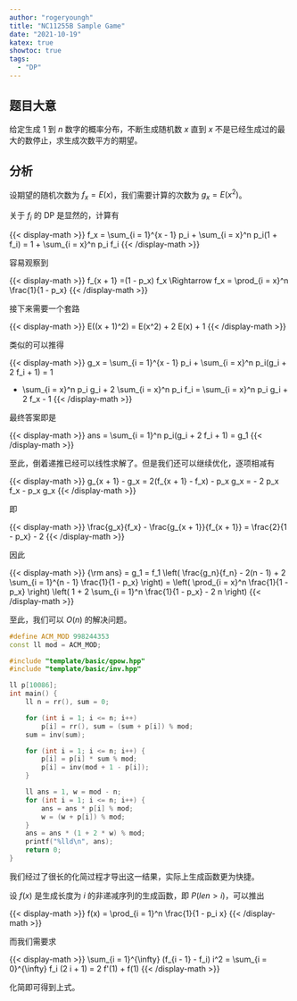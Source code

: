 ```yaml
---
author: "rogeryoungh"
title: "NC11255B Sample Game"
date: "2021-10-19"
katex: true
showtoc: true
tags: 
  - "DP"
---
```


## 题目大意

给定生成 $1$ 到 $n$ 数字的概率分布，不断生成随机数 $x$ 直到 $x$ 不是已经生成过的最大的数停止，求生成次数平方的期望。

## 分析


设期望的随机次数为 $f_x = E(x)$，我们需要计算的次数为
$g_x = E(x^2)$。

关于 $f_i$ 的 DP 是显然的，计算有

{{< display-math >}}
f_x = \sum_{i = 1}^{x - 1} p_i + \sum_{i = x}^n p_i(1 + f_i)
= 1 + \sum_{i = x}^n p_i f_i
{{< /display-math >}}

容易观察到

{{< display-math >}}
f_{x + 1} =(1 - p_x) f_x \Rightarrow f_x = \prod_{i = x}^n \frac{1}{1 - p_x}
{{< /display-math >}}

接下来需要一个套路

{{< display-math >}}
E((x + 1)^2) = E(x^2) + 2 E(x) + 1
{{< /display-math >}}

类似的可以推得

{{< display-math >}}
g_x = \sum_{i = 1}^{x - 1} p_i + \sum_{i = x}^n p_i(g_i + 2 f_i + 1)  = 1
   + \sum_{i = x}^n p_i g_i + 2 \sum_{i = x}^n p_i f_i = \sum_{i = x}^n p_i
   g_i + 2 f_x - 1
{{< /display-math >}}

最终答案即是

{{< display-math >}}
ans = \sum_{i = 1}^n p_i(g_i + 2 f_i + 1)  = g_1
{{< /display-math >}}

至此，倒着递推已经可以线性求解了。但是我们还可以继续优化，逐项相减有

{{< display-math >}}
g_{x + 1} - g_x = 2(f_{x + 1} - f_x) - p_x g_x = - 2 p_x f_x - p_x g_x
{{< /display-math >}}

即

{{< display-math >}}
\frac{g_x}{f_x} - \frac{g_{x + 1}}{f_{x + 1}} = \frac{2}{1 - p_x} - 2
{{< /display-math >}}

因此

{{< display-math >}}
{\rm ans} = g_1 = f_1 \left( \frac{g_n}{f_n} - 2(n - 1) + 2 \sum_{i =
   1}^{n - 1} \frac{1}{1 - p_x} \right) = \left( \prod_{i = x}^n \frac{1}{1 -
   p_x} \right) \left( 1 + 2 \sum_{i = 1}^n \frac{1}{1 - p_x} - 2 n \right)
{{< /display-math >}}

至此，我们可以 $O(n)$ 的解决问题。

```cpp
#define ACM_MOD 998244353
const ll mod = ACM_MOD;

#include "template/basic/qpow.hpp"
#include "template/basic/inv.hpp"

ll p[10086];
int main() {
    ll n = rr(), sum = 0;

    for (int i = 1; i <= n; i++)
        p[i] = rr(), sum = (sum + p[i]) % mod;
    sum = inv(sum);

    for (int i = 1; i <= n; i++) {
        p[i] = p[i] * sum % mod;
        p[i] = inv(mod + 1 - p[i]);
    }

    ll ans = 1, w = mod - n;
    for (int i = 1; i <= n; i++) {
        ans = ans * p[i] % mod;
        w = (w + p[i]) % mod;
    }
    ans = ans * (1 + 2 * w) % mod;
    printf("%lld\n", ans);
    return 0;
}
```

我们经过了很长的化简过程才导出这一结果，实际上生成函数更为快捷。

设 $f(x)$ 是生成长度为 $i$ 的非递减序列的生成函数，即 $P(len > i)$，可以推出

{{< display-math >}}
f(x) = \prod_{i = 1}^n \frac{1}{1 - p_i x}
{{< /display-math >}}

而我们需要求

{{< display-math >}}
\sum_{i = 1}^{\infty} (f_{i - 1} - f_i) i^2 = \sum_{i = 0}^{\infty} f_i (2 i + 1) = 2 f'(1) + f(1)
{{< /display-math >}}

化简即可得到上式。
